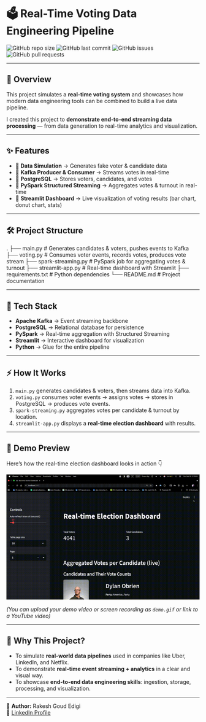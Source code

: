 # 🗳️ Real-Time Voting Data Engineering Pipeline  

![GitHub repo size](https://img.shields.io/github/repo-size/rakeshgoud12/Real_time_Voting_data_Engineeing_Pipeline?color=blue&style=flat-square)
![GitHub last commit](https://img.shields.io/github/last-commit/rakeshgoud12/Real_time_Voting_data_Engineeing_Pipeline?color=green&style=flat-square)
![GitHub issues](https://img.shields.io/github/issues/rakeshgoud12/Real_time_Voting_data_Engineeing_Pipeline?color=red&style=flat-square)
![GitHub pull requests](https://img.shields.io/github/issues-pr/rakeshgoud12/Real_time_Voting_data_Engineeing_Pipeline?color=orange&style=flat-square)

---

## 🚀 Overview  
This project simulates a **real-time voting system** and showcases how modern data engineering tools can be combined to build a live data pipeline.  

I created this project to **demonstrate end-to-end streaming data processing** — from data generation to real-time analytics and visualization.  

---

## ✨ Features  
- 🔹 **Data Simulation** → Generates fake voter & candidate data  
- 🔹 **Kafka Producer & Consumer** → Streams votes in real-time  
- 🔹 **PostgreSQL** → Stores voters, candidates, and votes  
- 🔹 **PySpark Structured Streaming** → Aggregates votes & turnout in real-time  
- 🔹 **Streamlit Dashboard** → Live visualization of voting results (bar chart, donut chart, stats)  

---

## 🛠️ Project Structure  
.
├── main.py              # Generates candidates & voters, pushes events to Kafka
├── voting.py            # Consumes voter events, records votes, produces vote stream
├── spark-streaming.py   # PySpark job for aggregating votes & turnout
├── streamlit-app.py     # Real-time dashboard with Streamlit
├── requirements.txt     # Python dependencies
└── README.md            # Project documentation

---

## 🧰 Tech Stack  
- **Apache Kafka** → Event streaming backbone  
- **PostgreSQL** → Relational database for persistence  
- **PySpark** → Real-time aggregation with Structured Streaming  
- **Streamlit** → Interactive dashboard for visualization  
- **Python** → Glue for the entire pipeline  

---

## ⚡ How It Works  
1. `main.py` generates candidates & voters, then streams data into Kafka.  
2. `voting.py` consumes voter events → assigns votes → stores in PostgreSQL → produces vote events.  
3. `spark-streaming.py` aggregates votes per candidate & turnout by location.  
4. `streamlit-app.py` displays a **real-time election dashboard** with results.  

---

## 🎥 Demo Preview  

Here’s how the real-time election dashboard looks in action 👇  

![Demo Preview](demo.gif)  

*(You can upload your demo video or screen recording as `demo.gif` or link to a YouTube video)*  

---

## 🎯 Why This Project?  
- To simulate **real-world data pipelines** used in companies like Uber, LinkedIn, and Netflix.  
- To demonstrate **real-time event streaming + analytics** in a clear and visual way.  
- To showcase **end-to-end data engineering skills**: ingestion, storage, processing, and visualization.  

---

👤 **Author:** Rakesh Goud Edigi  
📩 [LinkedIn Profile](https://www.linkedin.com/in/rakeshgoud-edigi)  
